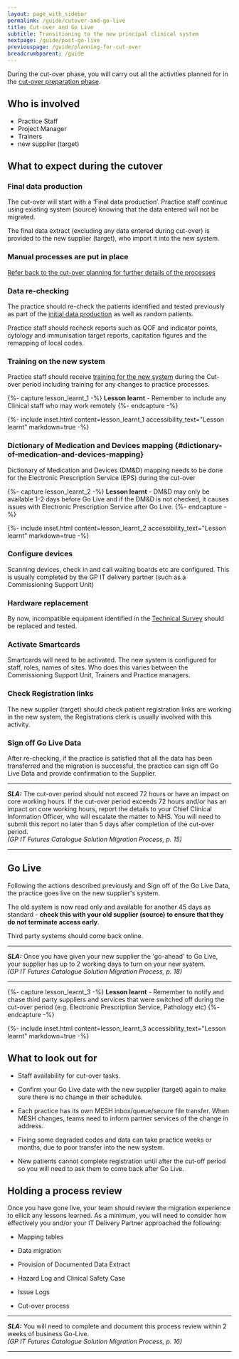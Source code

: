 ```yaml
---
layout: page_with_sidebar
permalink: /guide/cutover-and-go-live
title: Cut-over and Go Live
subtitle: Transitioning to the new principal clinical system
nextpage: /guide/post-go-live
previouspage: /guide/planning-for-cut-over
breadcrumbparent: /guide
---
```


During the cut-over phase, you will carry out all the activities planned for in the [cut-over preparation phase](/prm-practice-migration/guide/planning-for-cut-over).

## Who is involved
* Practice Staff
* Project Manager
* Trainers
* new supplier (target)


## What to expect during the cutover

### Final data production 
The cut-over will start with a ‘Final data production’. Practice staff continue using existing system (source) knowing that the data entered will not be migrated. 

The final data extract (excluding any data entered during cut-over) is provided to the new supplier (target), who import it into the new system.


### Manual processes are put in place
[Refer back to the cut-over planning for further details of the processes](/prm-practice-migration/guide/planning-for-cut-over#appointments)


### Data re-checking

The practice should re-check the patients identified and tested previously as part of the [initial data production](/prm-practice-migration/guide/initial-data-production) as well as random patients. 

Practice staff should recheck reports such as QOF and indicator points, cytology and immunisation target reports, capitation figures and the remapping of local codes.


### Training on the new system

Practice staff should receive [training for the new system](/prm-practice-migration/guide/training) during the Cut-over period including training for any changes to practice processes.  

{%- capture lesson_learnt_1 -%}
__Lesson learnt__ - Remember to include any Clinical staff who may work remotely
{%- endcapture -%}

{%- include inset.html content=lesson_learnt_1 accessibility_text="Lesson learnt" markdown=true -%}

### Dictionary of Medication and Devices mapping {#dictionary-of-medication-and-devices-mapping}

Dictionary of Medication and Devices (DM&D) mapping needs to be done for the Electronic Prescription Service (EPS) during the cut-over


{%- capture lesson_learnt_2 -%}
__Lesson learnt__ - DM&D may only be available 1-2 days before Go Live and if the DM&D is not checked, it causes issues with Electronic Prescription Service after Go Live. 
{%- endcapture -%}

{%- include inset.html content=lesson_learnt_2 accessibility_text="Lesson learnt" markdown=true -%}


### Configure devices

Scanning devices, check in and call waiting boards etc are configured. This is usually completed by the GP IT delivery partner (such as a Commissioning Support Unit)  


### Hardware replacement

By now, incompatible equipment identified in the [Technical Survey](technical-survey) should be replaced and tested.


### Activate Smartcards

Smartcards will need to be activated. The new system is configured for staff, roles, names of sites. Who does this varies between the Commissioning Support Unit, Trainers and Practice managers.


### Check Registration links

The new supplier (target) should check patient registration links are working in the new system, the Registrations clerk is usually involved with this activity.


### Sign off Go Live Data 

After re-checking, if the practice is satisfied that all the data has been transferred and the migration is successful, the practice can sign off Go Live Data and provide confirmation to the Supplier.  

* * * 
**_SLA:_**  The cut-over period should not exceed 72 hours or have an impact on core working hours. If the cut-over period exceeds 72 hours and/or has an impact on core working hours, report the details to your Chief Clinical Information Officer, who will escalate the matter to NHS. You will need to submit this report no later than 5 days after completion of the cut-over period.
<br><em>(GP IT Futures Catalogue Solution Migration Process, p. 15)</em>
* * *
<!-- [UPLIFT] added reference to Step 10 SLA from Ancillary Document p.15 -->
<!-- [GAP] need to clarify the role of a Migration Management Agent in this escalation: reference to CCIO is a generic placeholder -->

## Go Live

Following the actions described previously and Sign off of the Go Live Data, the practice goes live on the new supplier's system. 

The old system is now read only and available for another 45 days as standard - __check this with your old supplier (source) to ensure that they do not terminate access early__.

Third party systems should come back online.

* * * 
**_SLA:_**  Once you have given your new supplier the 'go-ahead' to Go Live, your supplier has up to 2 working days to turn on your new system.
<br><em>(GP IT Futures Catalogue Solution Migration Process, p. 18)</em>
* * *
<!-- [UPLIFT] added reference to Step 11 SLA from the Ancillary Document, p. 18 -->

{%- capture lesson_learnt_3 -%}
__Lesson learnt__ - Remember to notify and chase third party suppliers and services that were switched off during the cut-over period (e.g. Electronic Prescription Service, Pathology etc)
{%- endcapture -%}

{%- include inset.html content=lesson_learnt_3 accessibility_text="Lesson learnt" markdown=true -%}


## What to look out for

* Staff availability for cut-over tasks.  

* Confirm your Go Live date with the new supplier (target) again to make sure there is no change in their schedules.  

* Each practice has its own MESH inbox/queue/secure file transfer. When MESH changes, teams need to inform partner services of the change in address.  

* Fixing some degraded codes and data can take practice weeks or months, due to poor transfer into the new system.

* New patients cannot complete registration until after the cut-off period so you will need to ask them to come back after Go Live.

## Holding a process review

Once you have gone live, your team should review the migration experience to ellicit any lessons learned. As a minimum, you will need to consider how effectively you and/or your IT Delivery Partner approached the following:

* Mapping tables

* Data migration

* Provision of Documented Data Extract

* Hazard Log and Clinical Safety Case

* Issue Logs

* Cut-over process

<!-- [UPLIFT] added new section on 'Holding a process review', as detailed on p. 15 of the Ancillary document -->
* * * 
**_SLA:_**  You will need to complete and document this process review within 2 weeks of business Go-Live.
<br><em>(GP IT Futures Catalogue Solution Migration Process, p. 16)</em>
* * *
<!-- [UPLIFT] added reference to the SLA from Step 10a in the Ancillary document, p. 16-->

 
